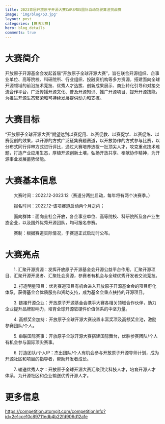 ```yaml
---
title: 2023首届开放原子开源大赛CARSMOS国际自动驾驶算法挑战赛
image: 'img/blog/p3.jpg'
layout: post
categories: [算法大赛]
hero: blog_details
comments: true
---
```



# 大赛简介

开放原子开源基金会发起首届“开放原子全球开源大赛”，旨在联合开源组织、企事业单位、高等院校、科研院所、行业组织、投融资机构等多方资源，搭建面向全球开源领域的前沿技术竞技、优秀人才选拔、创新成果展示、商业转化引导和对接交流合作平台，广泛传播开源文化、普及开源知识、推广开源项目、提升开源技能，为推进开源生态繁荣和可持续发展提供动力和支撑。

# 大赛目标
“开放原子全球开源大赛”期望达到以赛促用、以赛促教、以赛促学、以赛促练、以赛促创的效果，以开源的方式广泛征集赛题赛道，以开放协作的方式参与比赛，以分布式同行评审方式进行评比，通过大赛培养选拨一批顶尖人才，攻克重点技术难题，打造产业应用生态，厚植开源创新土壤，弘扬开放共享、奉献协作精神，为开源事业发展蓄势储能。

# 大赛基本信息

  大赛时间：2022.12-2023.12（赛道分两批启动，每年将有两个决赛季。）

  报名时间：2022.12-该项赛道启动两个月之内；

  面向群体：面向全社会开放，各企事业单位、高等院校、科研院所及各产业生态企业，以及国外优秀开源团队，均可报名参赛。

  赛制：根据赛道实际情况，于赛道正式启动时公布。

# 大赛亮点
  1. 汇聚开源资源：发挥开放原子开源基金会开源公益平台作用，汇聚开源项目、汇聚开源开发者、汇聚社会资源，参赛者有机会与全球优秀开发者交流竞技。

  2. 打造明星项目：优秀赛道项目有机会进入开放原子开源基金会的项目孵化体系，获得基金会优质服务和资助支持，成为基金会重点扶持的开源项目。

  3. 链接开源企业：开放原子开源基金会携手大赛各相关领域合作伙伴，助力企业提升品牌影响力，培育全球开源软硬件价值体系的中坚力量。

  4. 高额奖金加持：开放原子全球开源大赛设置丰富奖项及高额奖金池，激励参赛团队/个人。

  5. 串联国际赛事：开放原子全球开源大赛搭建国际舞台，优胜参赛团队/个人有机会参与国际顶尖赛事。

  6. 打造团队/个人IP：杰出团队/个人有机会参与开放原子开源导师计划，成为开源社区和项目的指导者，帮助开发者成长。

  7. 输送优秀人才：开放原子全球开源大赛汇聚顶尖科技人才，培育开源人才体系，为开源社区和企业输送优秀开源人才。

# 更多信息

<https://competition.atomgit.com/competitionInfo?id=2e1cce10c89711edb4b22fd906d12a1e>
